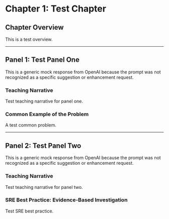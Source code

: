 # Chapter 1: Test Chapter

## Chapter Overview
This is a test overview.

---

## Panel 1: Test Panel One
This is a generic mock response from OpenAI because the prompt was not recognized as a specific suggestion or enhancement request.
### Teaching Narrative
Test teaching narrative for panel one.
### Common Example of the Problem
A test common problem.

---
## Panel 2: Test Panel Two
This is a generic mock response from OpenAI because the prompt was not recognized as a specific suggestion or enhancement request.
### Teaching Narrative
Test teaching narrative for panel two.
### SRE Best Practice: Evidence-Based Investigation
Test SRE best practice.